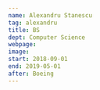 ```yaml
---
name: Alexandru Stanescu
tag: alexandru
title: BS
dept: Computer Science
webpage: 
image: 
start: 2018-09-01
end: 2019-05-01
after: Boeing
---
```

